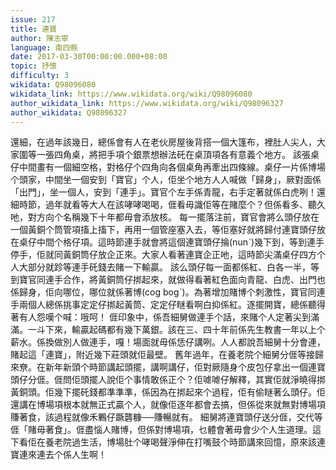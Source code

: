 ```yaml
---
issue: 217
title: 連寶
author: 陳志寧
language: 南四縣
date: 2017-03-30T00:00:00.000+08:00
topic: 抒懷
difficulty: 3
wikidata: Q98096080
wikidata_link: https://www.wikidata.org/wiki/Q98096080
author_wikidata_link: https://www.wikidata.org/wiki/Q98096327
author_wikidata: Q98096327
---
```

還細，在過年該幾日，總係會有人在老伙房屋後背搭一個大篷布，裡肚人尖人，大家圍等一張四角桌，將把手項个銀票想辦法矺在桌頂項各有意義个地方。
該張桌仔中間畫有一個細空格，對格仔个四角向各個桌角再牽出四條線。桌仔一片係博場个頭家，中間坐一個安到「寶官」个人，佢坐个地方人人喊做「歸身」，厥對面係「出門」，坐一個人，安到「連手」。寶官个左手係青龍，右手定著就係白虎咧！還細時節，過年就看等大人在該哮哮喝喝，𠊎看毋識佢等在賭麼个？但係看多、聽久吔，對方向个名稱幾下十年都毋會添放核。
每一擺落注前，寶官會將么頭仔放在一個黃銅个筒管項搐上搐下，再用一個管座塞入去，等佢塞好就將歸付連寶頭仔放在桌仔中間个格仔項。這時節連手就會將這個連寶頭仔掄(nunˋ)幾下到，等到連手停手，佢就同黃銅筒仔放企正來。大家人看著連寶企正吔，這時節尖滿桌仔四方个人大部分就跈等連手矺錢去賭一下輸贏。
該么頭仔每一面都係紅、白各一半，等到寶官同連手合作，將黃銅筒仔挷起來，就做得看著紅色面向青龍、白虎、出門也係歸身，佢向哪位，哪位就係著博(cog bogˋ)。為著增加賭博个刺激性，寶官同連手兩個人總係挑事定定仔挷起黃筒、定定仔瞇看啊白抑係紅。逐擺開寶，總係聽得著有人怨嘆个喊：哦呵！
𠊎印象中，係吾細舅做連手个話，來賭个人定著尖到滿滿。一斗下來，輸贏起碼都有幾下萬銀。該在三、四十年前係先生教書一年以上个薪水。係換做別人做連手，嘎！場面就毋係恁仔講咧。人人都說吾細舅十分會連，賭起這「連寶」，附近幾下莊頭就佢最壁。
舊年過年，在養老院个細舅分𠊎等接歸來尞。在新年新頭个時節講起頭擺，講啊講仔，佢對厥隨身个皮包仔拿出一個連寶頭仔分𠊎。𠊎問佢頭擺人說佢个事情敢係正个？佢㖸㖸仔解釋，其實佢就淨曉得挷黃銅頭。佢幾下擺矺錢都準準準，係因為在挷起來个過程，佢有偷瞇著么頭仔。佢還講在博場項根本就無正式贏个人，就像佢逐年都會去搞，但係從來就無對博場項賺著食，該過程就像禾鷝仔蹶礱糠──賺暢就有。
細舅將連寶頭仔送分𠊎，交代等𠊎「賭毋著食」。𠊎盡惱人賭博，但係對博場項，乜體會著毋會少个人生道理。這下看佢在養老院過生活，博場肚个哮喝聲淨伸在打嘴鼓个時節講來回憶，原來該連寶連來連去个係人生啊！